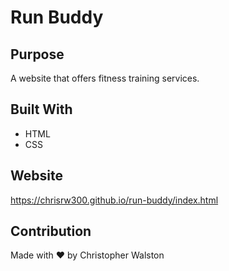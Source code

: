 # Run Buddy

## Purpose
A website that offers fitness training services.

## Built With
* HTML
* CSS

## Website
https://chrisrw300.github.io/run-buddy/index.html

## Contribution
Made with ❤️ by Christopher Walston
